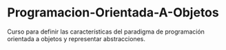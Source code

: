 # Programacion-Orientada-A-Objetos
Curso para definir las características del paradigma de programación orientada a objetos y representar abstracciones.
